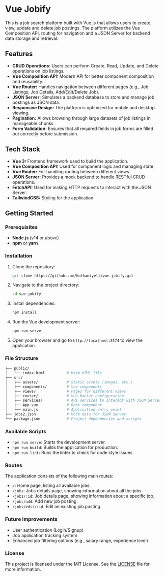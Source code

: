 
# Vue Jobify

This is a job search platform built with Vue.js that allows users to create, view, update and delete job postings. The platform utilizes the Vue Composition API, routing for navigation and a JSON Server for backend data storage and retrieval.

## Features

- **CRUD Operations:** Users can perform Create, Read, Update, and Delete operations on job listings.
- **Vue Composition API:** Modern API for better component composition and reusability.
- **Vue Router:** Handles navigation between different pages (e.g., Job Listings, Job Details, Add/Edit/Delete Job).
- **JSON Server:** Simulates a backend database to store and manage job postings as JSON data.
- **Responsive Design:** The platform is optimized for mobile and desktop viewing.
- **Pagination:** Allows browsing through large datasets of job listings in manageable chunks.
- **Form Validation:** Ensures that all required fields in job forms are filled out correctly before submission.
  
## Tech Stack

- **Vue 3:** Frontend framework used to build the application.
- **Vue Composition API:** Used for component logic and managing state.
- **Vue Router:** For handling routing between different views.
- **JSON Server:** Provides a mock backend to handle RESTful CRUD operations.
- **FetchAPI:** Used for making HTTP requests to interact with the JSON Server.
- **TailwindCSS:** Styling for the application.

## Getting Started

### Prerequisites

- **Node.js** (v14 or above)
- **npm** or **yarn**

### Installation

1. Clone the repository:

   ```bash
   git clone https://github.com/Nathaniyell/vue-jobify.git
   ```

2. Navigate to the project directory:

   ```bash
   cd vue-jobify
   ```

3. Install dependencies:

   ```bash
   npm install
   ```

4. Run the Vue development server:

   ```bash
   npm run serve
   ```

6. Open your browser and go to `http://localhost:5174` to view the application.

### File Structure

```bash
├── public/
│   └── index.html          # Main HTML file
├── src/
│   ├── assets/             # Static assets (images, etc.)
│   ├── components/         # Vue components
│   ├── views/              # Pages for different views
│   ├── router/             # Vue Router configuration
│   ├── services/           # API services to interact with JSON Server
│   ├── App.vue             # Root component
│   └── main.js             # Application entry point
├── jobs2.json              # Mock data for JSON Server
└── package.json            # Project dependencies and scripts
```

### Available Scripts

- `npm run serve`: Starts the development server.
- `npm run build`: Builds the application for production.
- `npm run lint`: Runs the linter to check for code style issues.

### Routes

The application consists of the following main routes:

- `/`: Home page, listing all available jobs.
- `/jobs`:  Jobs details page, showing information about all the jobs
- `/jobs/:id`: Job details page, showing information about a specific job.
- `/jobs/add`: Add new job posting.
- `/jobs/edit/:id`: Edit an existing job posting.



### Future Improvements

- User authentication (Login/Signup)
- Job application tracking system
- Enhanced job filtering options (e.g., salary range, experience level)

### License

This project is licensed under the MIT License. See the [LICENSE](LICENSE) file for more information.
